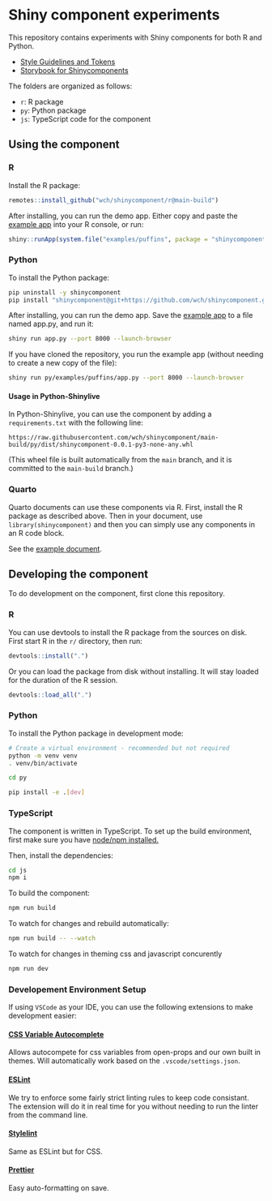 # Shiny component experiments

This repository contains experiments with Shiny components for both R and Python.

* [Style Guidelines and Tokens](https://wch.github.io/shinycomponent/style-guide/theming-readme.html)
* [Storybook for Shinycomponents](https://wch.github.io/shinycomponent/storybook/)

The folders are organized as follows:

- `r`: R package
- `py`: Python package
- `js`: TypeScript code for the component

## Using the component

### R

Install the R package:

```R
remotes::install_github("wch/shinycomponent/r@main-build")
```

After installing, you can run the demo app. Either copy and paste the [example app](r/inst/examples/puffins/app.R) into your R console, or run:

```R
shiny::runApp(system.file("examples/puffins", package = "shinycomponent"))
```

### Python

To install the Python package:

```bash
pip uninstall -y shinycomponent
pip install "shinycomponent@git+https://github.com/wch/shinycomponent.git@main-build#subdirectory=py"
```

After installing, you can run the demo app. Save the [example app](py/examples/puffins/app.py) to a file named app.py, and run it:

```bash
shiny run app.py --port 8000 --launch-browser
```

If you have cloned the repository, you run the example app (without needing to create a new copy of the file):

```bash
shiny run py/examples/puffins/app.py --port 8000 --launch-browser
```

#### Usage in Python-Shinylive

In Python-Shinylive, you can use the component by adding a `requirements.txt` with the following line:

```
https://raw.githubusercontent.com/wch/shinycomponent/main-build/py/dist/shinycomponent-0.0.1-py3-none-any.whl
```

(This wheel file is built automatically from the `main` branch, and it is committed to the `main-build` branch.)

### Quarto

Quarto documents can use these components via R. First, install the R package as described above. Then in your document, use `library(shinycomponent)` and then you can simply use any components in an R code block.

See the [example document](quarto/components.qmd).

## Developing the component

To do development on the component, first clone this repository.

### R

You can use devtools to install the R package from the sources on disk. First start R in the `r/` directory, then run:

```R
devtools::install(".")
```

Or you can load the package from disk without installing. It will stay loaded for the duration of the R session.

```R
devtools::load_all(".")
```

### Python

To install the Python package in development mode:

```bash
# Create a virtual environment - recommended but not required
python -m venv venv
. venv/bin/activate

cd py

pip install -e .[dev]
```

### TypeScript

The component is written in TypeScript. To set up the build environment, first make sure you have [node/npm installed.](https://nodejs.org/en/download)

Then, install the dependencies:

```bash
cd js
npm i
```

To build the component:

```bash
npm run build
```

To watch for changes and rebuild automatically:

```bash
npm run build -- --watch
```

To watch for changes in theming css and javascript concurently

```bash
npm run dev
```

### Developement Environment Setup

If using `VSCode` as your IDE, you can use the following extensions to make development easier:

#### [CSS Variable Autocomplete](https://marketplace.visualstudio.com/items?itemName=vunguyentuan.vscode-css-variables)

Allows autocompete for css variables from open-props and our own built in themes. Will automatically work based on the `.vscode/settings.json`.

#### [ESLint](https://marketplace.visualstudio.com/items?itemName=dbaeumer.vscode-eslint)

We try to enforce some fairly strict linting rules to keep code consistant. The extension will do it in real time for you without needing to run the linter from the command line.

#### [Stylelint](https://marketplace.visualstudio.com/items?itemName=stylelint.vscode-stylelint)

Same as ESLint but for CSS.

#### [Prettier](https://marketplace.visualstudio.com/items?itemName=esbenp.prettier-vscode)

Easy auto-formatting on save.
